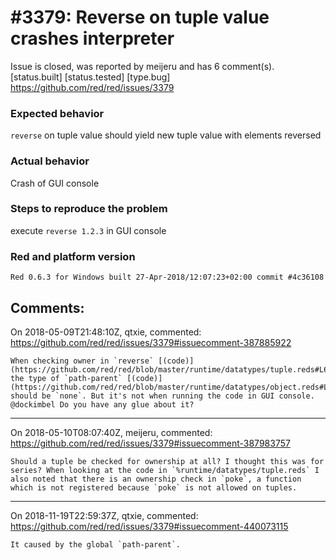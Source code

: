 
#3379: Reverse on tuple value crashes interpreter
================================================================================
Issue is closed, was reported by meijeru and has 6 comment(s).
[status.built] [status.tested] [type.bug]
<https://github.com/red/red/issues/3379>

### Expected behavior

`reverse` on tuple value should yield new tuple value with elements reversed
### Actual behavior

Crash of GUI console
### Steps to reproduce the problem

execute `reverse 1.2.3` in GUI console
### Red and platform version
```
Red 0.6.3 for Windows built 27-Apr-2018/12:07:23+02:00 commit #4c36108
```


Comments:
--------------------------------------------------------------------------------

On 2018-05-09T21:48:10Z, qtxie, commented:
<https://github.com/red/red/issues/3379#issuecomment-387885922>

    When checking owner in `reverse` [(code)](https://github.com/red/red/blob/master/runtime/datatypes/tuple.reds#L634), the type of `path-parent` [(code)](https://github.com/red/red/blob/master/runtime/datatypes/object.reds#L32) should be `none`. But it's not when running the code in GUI console. 
    @dockimbel Do you have any glue about it?

--------------------------------------------------------------------------------

On 2018-05-10T08:07:40Z, meijeru, commented:
<https://github.com/red/red/issues/3379#issuecomment-387983757>

    Should a tuple be checked for ownership at all? I thought this was for series? When looking at the code in `%runtime/datatypes/tuple.reds` I also noted that there is an ownership check in `poke`, a function which is not registered because `poke` is not allowed on tuples.

--------------------------------------------------------------------------------

On 2018-11-19T22:59:37Z, qtxie, commented:
<https://github.com/red/red/issues/3379#issuecomment-440073115>

    It caused by the global `path-parent`.

